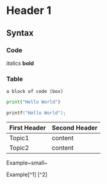 # Header 1

## Syntax

### Code

*italics* **bold**

### Table

```
a block of code (box)
```

```python
print("Hello World")
```

```c
printf("Hello World");
```

First Header | Second Header
------------ | -------------
Topic1 | content
Topic2 | content

Example~small~

Example[^1] [^2]

